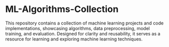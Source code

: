 # ML-Algorithms-Collection
This repository contains a collection of machine learning projects and code implementations, showcasing algorithms, data preprocessing, model training, and evaluation. Designed for clarity and reusability, it serves as a resource for learning and exploring machine learning techniques.
